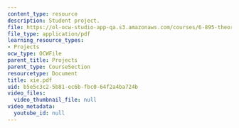 ```yaml
---
content_type: resource
description: Student project.
file: https://ol-ocw-studio-app-qa.s3.amazonaws.com/courses/6-895-theory-of-parallel-systems-sma-5509-fall-2003/b5e5c3c25b81ec6bfbc064f2a4ba724b_xie.pdf
file_type: application/pdf
learning_resource_types:
- Projects
ocw_type: OCWFile
parent_title: Projects
parent_type: CourseSection
resourcetype: Document
title: xie.pdf
uid: b5e5c3c2-5b81-ec6b-fbc0-64f2a4ba724b
video_files:
  video_thumbnail_file: null
video_metadata:
  youtube_id: null
---
```

